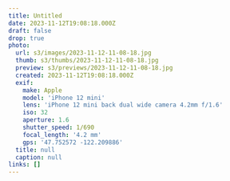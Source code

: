 ```yaml
---
title: Untitled
date: 2023-11-12T19:08:18.000Z
draft: false
drop: true
photo:
  url: s3/images/2023-11-12-11-08-18.jpg
  thumb: s3/thumbs/2023-11-12-11-08-18.jpg
  preview: s3/previews/2023-11-12-11-08-18.jpg
  created: 2023-11-12T19:08:18.000Z
  exif:
    make: Apple
    model: 'iPhone 12 mini'
    lens: 'iPhone 12 mini back dual wide camera 4.2mm f/1.6'
    iso: 32
    aperture: 1.6
    shutter_speed: 1/690
    focal_length: '4.2 mm'
    gps: '47.752572 -122.209886'
  title: null
  caption: null
links: []
---
```

